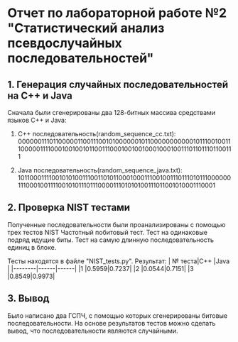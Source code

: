 # Отчет по лабораторной работе №2 <br> "Статистический анализ псевдослучайных последовательностей"

## 1. Генерация случайных последовательностей на С++ и Java

Сначала были сгенерированы два 128-битных массива средствами языков C++ и Java:

1) C++ последовательность(random_sequence_cc.txt): 00000011101100000110011100101000000101100000000000101110010011100000111100010010010110011100010010010001000100111011011101100111

2) Java последовательность(random_sequence_java.txt): 10110001111001010100111001101011000100011100100111011101011100000011100010011110010101110111000011101010100111011001010001110001

## 2. Проверка NIST тестами

Полученные последовательности были проанализированы с помощью трех тестов NIST
Частотный побитовый тест.
Тест на одинаковые подряд идущие биты.
Тест на самую длинную последовательность единиц в блоке.

Тесты находятся в файле "NIST_tests.py".
Результат: 
| № теста|C++   |Java  |
|--------|------|------|
|1       |0.5959|0.7237|
|2       |0.0544|0.7151|
|3       |0.8549|0.9973|


## 3. Вывод
Было написано два ГСПЧ, с помощью которых сгенерированы битовые последовательности. На основе результатов тестов можно сделать вывод, что последовательности являются случайными.